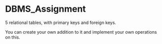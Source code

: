 # DBMS_Assignment
5 relational tables, with primary keys and foreign keys.

You can create your own addition to it and implement your own operations on this.
